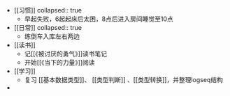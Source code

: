 - [[习惯]]
  collapsed:: true
	- 早起失败，6起起床后太困，8点后进入房间睡觉至10点
- [[日常]]
  collapsed:: true
	- 练倒车入库左右两边
- [[读书]]
	- 记[[《被讨厌的勇气》]]读书笔记
	- 开始[[《当下的力量》]]阅读
- [[学习]]
	- 复习 [[基本数据类型]]、 [[类型判断]] 、[[类型转换]]，并整理logseq结构
-